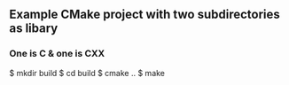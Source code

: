 ## Example CMake project with two subdirectories as libary

### One is C & one is CXX

$ mkdir build
$ cd build
$ cmake ..
$ make
